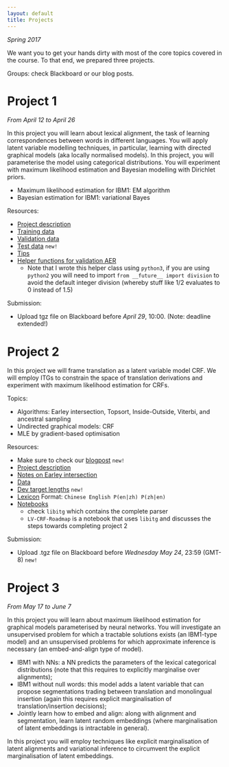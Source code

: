 ```yaml
---
layout: default
title: Projects
---
```


*Spring 2017*

We want you to get your hands dirty with most of the core topics covered in the course. 
To that end, we prepared three projects. 

Groups: check Blackboard or our blog posts.


# Project 1 

*From April 12 to April 26*

In this project you will learn about lexical alignment, the task of learning correspondences between words in different languages.
You will apply latent variable modelling techniques, in particular, learning with directed graphical models (aka locally normalised models).
In this project, you will parameterise the model using categorical distributions. 
You will experiment with maximum likelihood estimation and Bayesian modelling with Dirichlet priors.

* Maximum likelihood estimation for IBM1: EM algorithm
* Bayesian estimation for IBM1: variational Bayes

Resources:

* [Project description](resources/project_ibm/project1.pdf)
* [Training data](resources/project_ibm/training.tgz)
* [Validation data](resources/project_ibm/validation.tgz)
* [Test data](resources/project_ibm/testing.tgz)  ``new!``
* [Tips](https://uva-slpl.github.io/nlp2/project1/2017/04/12/IBM.html)
* [Helper functions for validation AER](resources/project_ibm/aer.py)
    * Note that I wrote this helper class using `python3`, if you are using `python2` you will need to import `from __future__ import division` to avoid the default integer division (whereby stuff like 1/2 evaluates to 0 instead of 1.5)

Submission:

* Upload tgz file on Blackboard before *April 29*, 10:00. (Note: deadline extended!)


# Project 2 

In this project we will frame translation as a latent variable model CRF.
We will employ ITGs to constrain the space of translation derivations and experiment with maximum likelihood estimation for CRFs.

Topics:

* Algorithms: Earley intersection, Topsort, Inside-Outside, Viterbi, and ancestral sampling
* Undirected graphical models: CRF
* MLE by gradient-based optimisation

Resources:

* Make sure to check our [blogpost](https://uva-slpl.github.io/nlp2/projects/2017/05/03/project2.html) `new!`
* [Project description](resources/project_crf/project2.pdf)
* [Notes on Earley intersection](resources/papers/Aziz-Earley.pdf)
* [Data](resources/project_crf/data.tgz)
* [Dev target lengths](resources/project_crf/dev123_lengths.tgz) `new!`
* [Lexicon](resources/project_crf/lexicon.tgz) Format: `Chinese English P(en|zh) P(zh|en)`
* [Notebooks](https://github.com/uva-slpl/nlp2/tree/gh-pages/resources/notebooks)
    * check `libitg` which contains the complete parser
    * `LV-CRF-Roadmap` is a notebook that uses `libitg` and discusses the steps towards completing project 2

Submission:

* Upload .tgz file on Blackboard before *Wednesday May 24*, 23:59 (GMT-8) `new!`

# Project 3

*From May 17 to June 7*

In this project you will learn about maximum likelihood estimation for graphical models parameterised by neural networks.
You will investigate an unsupervised problem for which a tractable solutions exists (an IBM1-type model) and an unsupervised problems for which approximate inference is necessary (an embed-and-align type of model).

* IBM1 with NNs: a NN predicts the parameters of the lexical categorical distributions (note that this requires to explicitly marginalise over alignments);
* IBM1 without null words: this model adds a latent variable that can propose segmentations trading between translation and monolingual insertion (again this requires explicit marginalisation of translation/insertion decisions);
* Jointly learn how to embed and align: along with alignment and segmentation, learn latent random embeddings (where marginalisation of latent embeddings is intractable in general).

In this project you will employ techniques like explicit marginalisation of latent alignments and variational inference to circumvent the explicit marginalisation of latent embeddings.

